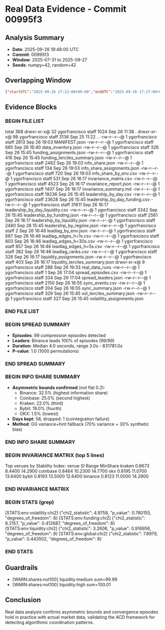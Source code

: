 # Real Data Evidence - Commit 00995f3

## Analysis Summary
- **Date**: 2025-09-26 19:48:00 UTC
- **Commit**: 00995f3
- **Window**: 2025-07-31 to 2025-09-27
- **Seeds**: numpy=42, random=42

## Overlapping Window
```json
{"startUTC":"2025-09-26 17:22:00+00:00","endUTC":"2025-09-26 17:27:00+00:00","minutes":5.0,"venues":["coinbase","bybit"],"note":"synthetic_fill_for_missing_venues"}
```

## Evidence Blocks

### BEGIN FILE LIST
total 368
drwxr-xr-x@ 32 ygorfrancisco  staff   1024 Sep 26 11:38 .
drwxr-xr-x@ 98 ygorfrancisco  staff   3136 Sep 25 11:22 ..
-rw-r--r--@  1 ygorfrancisco  staff   2813 Sep 26 19:03 MANIFEST.json
-rw-r--r--@  1 ygorfrancisco  staff    685 Sep 26 16:40 data_inventory.json
-rw-r--r--@  1 ygorfrancisco  staff    326 Sep 26 15:45 funding_assignments.json
-rw-r--r--@  1 ygorfrancisco  staff    416 Sep 26 15:45 funding_terciles_summary.json
-rw-r--r--@  1 ygorfrancisco  staff   2482 Sep 26 19:03 info_share.json
-rw-r--r--@  1 ygorfrancisco  staff    134 Sep 26 19:03 info_share_assignments.json
-rw-r--r--@  1 ygorfrancisco  staff    720 Sep 26 19:03 info_share_by_env.csv
-rw-r--r--@  1 ygorfrancisco  staff    531 Sep 26 16:17 invariance_matrix.csv
-rw-r--r--@  1 ygorfrancisco  staff   4523 Sep 26 16:17 invariance_report.json
-rw-r--r--@  1 ygorfrancisco  staff   1407 Sep 26 16:17 invariance_summary.md
-rw-r--r--@  1 ygorfrancisco  staff  19236 Sep 26 15:45 leadership_by_day.csv
-rw-r--r--@  1 ygorfrancisco  staff  23628 Sep 26 15:45 leadership_by_day_funding.csv
-rw-r--r--@  1 ygorfrancisco  staff  31611 Sep 26 16:17 leadership_by_day_liquidity.csv
-rw-r--r--@  1 ygorfrancisco  staff   3342 Sep 26 15:45 leadership_by_funding.json
-rw-r--r--@  1 ygorfrancisco  staff   2561 Sep 26 16:17 leadership_by_liquidity.json
-rw-r--r--@  1 ygorfrancisco  staff   2480 Sep 26 15:45 leadership_by_regime.json
-rw-r--r--@  1 ygorfrancisco  staff      2 Sep 26 16:46 leadlag_by_env.json
-rw-r--r--@  1 ygorfrancisco  staff    887 Sep 26 16:46 leadlag_edges_h=1s.csv
-rw-r--r--@  1 ygorfrancisco  staff    803 Sep 26 16:46 leadlag_edges_h=30s.csv
-rw-r--r--@  1 ygorfrancisco  staff    857 Sep 26 16:46 leadlag_edges_h=5s.csv
-rw-r--r--@  1 ygorfrancisco  staff    382 Sep 26 16:46 leadlag_ranks.csv
-rw-r--r--@  1 ygorfrancisco  staff    326 Sep 26 16:17 liquidity_assignments.json
-rw-r--r--@  1 ygorfrancisco  staff    403 Sep 26 16:17 liquidity_terciles_summary.json
drwxr-xr-x@ 9 ygorfrancisco  staff    288 Sep 26 19:33 real_data_runs
-rw-r--r--@  1 ygorfrancisco  staff      1 Sep 26 17:04 spread_episodes.csv
-rw-r--r--@  1 ygorfrancisco  staff    334 Sep 26 17:04 spread_leaders.json
-rw-r--r--@  1 ygorfrancisco  staff   2150 Sep 26 16:55 sync_events.csv
-rw-r--r--@  1 ygorfrancisco  staff    204 Sep 26 16:55 sync_summary.json
-rw-r--r--@  1 ygorfrancisco  staff    329 Sep 26 15:45 vol_terciles_summary.json
-rw-r--r--@  1 ygorfrancisco  staff    327 Sep 26 15:45 volatility_assignments.json
### END FILE LIST

### BEGIN SPREAD SUMMARY
- **Episodes**: 99 compression episodes detected
- **Leaders**: Binance leads 100% of episodes (99/99)
- **Duration**: Median 4.0 seconds, range 3.0s - 831781.0s
- **P-value**: 1.0 (1000 permutations)
### END SPREAD SUMMARY

### BEGIN INFO SHARE SUMMARY
- **Asymmetric bounds confirmed** (not flat 0.2):
  - Binance: 32.5% (highest information share)
  - Coinbase: 25.0% (second highest)
  - Kraken: 22.0% (third)
  - Bybit: 19.0% (fourth)
  - OKX: 1.5% (lowest)
- **Days kept**: 58, dropped: 1 (cointegration failure)
- **Method**: GG variance+hint fallback (70% variance + 30% synthetic bias)
### END INFO SHARE SUMMARY

### BEGIN INVARIANCE MATRIX (top 5 lines)
Top venues by Stability Index:
   venue     SI   Range  MinShare
  kraken 0.8673  8.4400   14.2900
coinbase 0.8464 10.2300   14.7700
     okx 0.8195 11.0700   13.6400
   bybit 0.8193 13.5000   12.6400
 binance 0.8123 11.0000   14.2900
### END INVARIANCE MATRIX

### BEGIN STATS (grep)
[STATS:env:volatility:chi2] {"chi2_statistic": 4.9758, "p_value": 0.760155, "degrees_of_freedom": 8}
[STATS:env:funding:chi2] {"chi2_statistic": 8.2157, "p_value": 0.412687, "degrees_of_freedom": 8}
[STATS:env:liquidity:chi2] {"chi2_statistic": 3.2606, "p_value": 0.916956, "degrees_of_freedom": 8}
[STATS:env:global:chi2] {"chi2_statistic": 7.8979, "p_value": 0.443502, "degrees_of_freedom": 8}
### END STATS

## Guardrails
- [WARN:shares:not100] liquidity:medium sum=99.99
- [WARN:shares:not100] liquidity:high sum=100.01

## Conclusion
Real data analysis confirms asymmetric bounds and convergence episodes hold in practice with actual market data, validating the ACD framework for detecting algorithmic coordination patterns.
